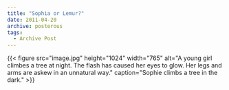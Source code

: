 ```yaml
---
title: "Sophia or Lemur?"
date: 2011-04-20
archive: posterous
tags: 
  - Archive Post
---
```


{{< figure 
	src="image.jpg" 
	height="1024" 
	width="765" 
	alt="A young girl climbes a tree at night. The flash has caused her eyes to glow. Her legs and arms are askew in an unnatural way." 
	caption="Sophie climbs a tree in the dark." >}}

